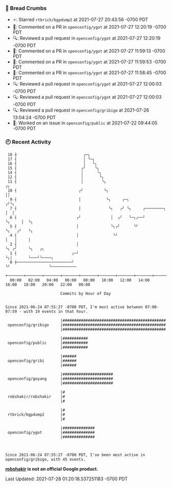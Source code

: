 ### 🍞 Bread Crumbs

 * ⭐️: Starred `rtbrick/bgpdump2` at 2021-07-27 20:43:56 -0700 PDT
 * 💬: Commented on a PR in  `openconfig/ygot` at 2021-07-27 12:20:19 -0700 PDT
 * 🔍: Reviewed a pull request in  `openconfig/ygot` at 2021-07-27 12:20:19 -0700 PDT
 * 💬: Commented on a PR in  `openconfig/ygot` at 2021-07-27 11:59:13 -0700 PDT
 * 💬: Commented on a PR in  `openconfig/ygot` at 2021-07-27 11:59:53 -0700 PDT
 * 💬: Commented on a PR in  `openconfig/ygot` at 2021-07-27 11:58:45 -0700 PDT
 * 🔍: Reviewed a pull request in  `openconfig/ygot` at 2021-07-27 12:00:03 -0700 PDT
 * 🔍: Reviewed a pull request in  `openconfig/ygot` at 2021-07-27 12:00:03 -0700 PDT
 * 🔍: Reviewed a pull request in  `openconfig/gribigo` at 2021-07-26 13:04:24 -0700 PDT
 * 👀: Worked on an issue in `openconfig/public` at 2021-07-22 09:44:05 -0700 PDT

### 🕘 Recent Activity
```
 18 ┼                             ╭─╮
 17 ┤                             │ ╰─╮
 16 ┤                             │   ╰╮
 15 ┤                            ╭╯    ╰╮
 14 ┤                            │      ╰╮
 12 ┤                            │       ╰╮
 11 ┤                            │        ╰╮                                 ╭╮
 10 ┤                           ╭╯         ╰╮                                ││
  9 ┤                           │           ╰╮     ╭─╮                      ╭╯╰╮
  7 ┤                           │            ╰╮   ╭╯ ╰╮     ╭────────╮      │  │
  6 ┤                          ╭╯             │  ╭╯   ╰─╮╭──╯        ╰╮     │  ╰╮
  5 ┤                          │              ╰╮╭╯      ╰╯            ╰╮   ╭╯   ╰╮
  4 ┤                          │               ╰╯                      │   │     │
  2 ┤                          │                                       ╰╮ ╭╯     ╰╮   ╭╮
  1 ┤                        ╭─╯                                        ╰╮│       ╰───╯╰────╮
  0 ┼────────────────────────╯                                           ╰╯                 ╰───────────
    +───────+───────+───────+───────+───────+───────+───────+───────+───────+───────+───────+───────+────
  00:00   02:00   04:00   06:00   08:00   10:00   12:00   14:00   16:00   18:00   20:00   22:00   00:00   

						Commits by Hour of Day


Since 2021-06-24 07:55:27 -0700 PDT, I'm most active between 07:00-07:59 - with 19 events in that hour.

```



```
                        |#############################################
 openconfig/gribigo     |#############################################
                        |#############################################

                        |###########
 openconfig/public      |###########
                        |###########

                        |######
 openconfig/gribi       |######
                        |######

                        |######################
 openconfig/goyang      |######################
                        |######################

                        |#
 robshakir/robshakir    |#
                        |#

                        |#
 rtbrick/bgpdump2       |#
                        |#

                        |##############
 openconfig/ygot        |##############
                        |##############



Since 2021-06-24 07:55:27 -0700 PDT, I've been most active in openconfig/gribigo, with 45 events.

```
**[robshakir](mailto:robjs@google.com) is not an official Google product.**  


Last Updated: 2021-07-28 01:20:18.537251183 -0700 PDT

